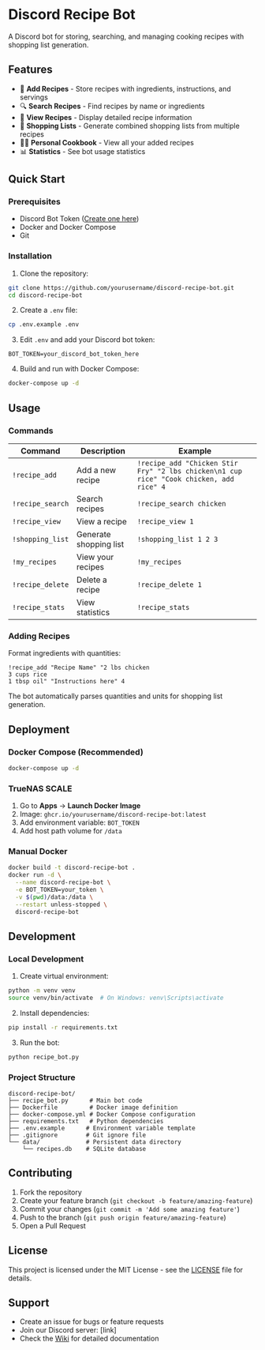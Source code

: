 # Discord Recipe Bot

A Discord bot for storing, searching, and managing cooking recipes with shopping list generation.

## Features

- 📝 **Add Recipes** - Store recipes with ingredients, instructions, and servings
- 🔍 **Search Recipes** - Find recipes by name or ingredients
- 📖 **View Recipes** - Display detailed recipe information
- 🛒 **Shopping Lists** - Generate combined shopping lists from multiple recipes
- 👨‍🍳 **Personal Cookbook** - View all your added recipes
- 📊 **Statistics** - See bot usage statistics

## Quick Start

### Prerequisites

- Discord Bot Token ([Create one here](https://discord.com/developers/applications))
- Docker and Docker Compose
- Git

### Installation

1. Clone the repository:
```bash
git clone https://github.com/yourusername/discord-recipe-bot.git
cd discord-recipe-bot
```

2. Create a `.env` file:
```bash
cp .env.example .env
```

3. Edit `.env` and add your Discord bot token:
```
BOT_TOKEN=your_discord_bot_token_here
```

4. Build and run with Docker Compose:
```bash
docker-compose up -d
```

## Usage

### Commands

| Command | Description | Example |
|---------|-------------|---------|
| `!recipe_add` | Add a new recipe | `!recipe_add "Chicken Stir Fry" "2 lbs chicken\n1 cup rice" "Cook chicken, add rice" 4` |
| `!recipe_search` | Search recipes | `!recipe_search chicken` |
| `!recipe_view` | View a recipe | `!recipe_view 1` |
| `!shopping_list` | Generate shopping list | `!shopping_list 1 2 3` |
| `!my_recipes` | View your recipes | `!my_recipes` |
| `!recipe_delete` | Delete a recipe | `!recipe_delete 1` |
| `!recipe_stats` | View statistics | `!recipe_stats` |

### Adding Recipes

Format ingredients with quantities:
```
!recipe_add "Recipe Name" "2 lbs chicken
3 cups rice
1 tbsp oil" "Instructions here" 4
```

The bot automatically parses quantities and units for shopping list generation.

## Deployment

### Docker Compose (Recommended)

```bash
docker-compose up -d
```

### TrueNAS SCALE

1. Go to **Apps** → **Launch Docker Image**
2. Image: `ghcr.io/yourusername/discord-recipe-bot:latest`
3. Add environment variable: `BOT_TOKEN`
4. Add host path volume for `/data`

### Manual Docker

```bash
docker build -t discord-recipe-bot .
docker run -d \
  --name discord-recipe-bot \
  -e BOT_TOKEN=your_token \
  -v $(pwd)/data:/data \
  --restart unless-stopped \
  discord-recipe-bot
```

## Development

### Local Development

1. Create virtual environment:
```bash
python -m venv venv
source venv/bin/activate  # On Windows: venv\Scripts\activate
```

2. Install dependencies:
```bash
pip install -r requirements.txt
```

3. Run the bot:
```bash
python recipe_bot.py
```

### Project Structure

```
discord-recipe-bot/
├── recipe_bot.py      # Main bot code
├── Dockerfile         # Docker image definition
├── docker-compose.yml # Docker Compose configuration
├── requirements.txt   # Python dependencies
├── .env.example      # Environment variable template
├── .gitignore        # Git ignore file
└── data/             # Persistent data directory
    └── recipes.db    # SQLite database
```

## Contributing

1. Fork the repository
2. Create your feature branch (`git checkout -b feature/amazing-feature`)
3. Commit your changes (`git commit -m 'Add some amazing feature'`)
4. Push to the branch (`git push origin feature/amazing-feature`)
5. Open a Pull Request

## License

This project is licensed under the MIT License - see the [LICENSE](LICENSE) file for details.

## Support

- Create an issue for bugs or feature requests
- Join our Discord server: [link]
- Check the [Wiki](../../wiki) for detailed documentation